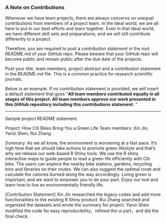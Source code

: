 ### A Note on Contributions

Whenever we have team projects, there are always concerns on unequal contributions from members of a project team. In the ideal world, we are all here to put in our best efforts and learn together. Even in that ideal world, we have different skill sets and preparations, and we will still contribute differently to a project. 

Therefore, you are required to post a *contribution statement* in the root README.md of your GitHub repo. Please beware that your GitHub repo will become public and remain public after the due date of the projects. 

Post your title, team members, project abstract and a contribution statement in the README.md file.  This is a common practice for research scientific journals. 

Below is an example. If no contribution statement is provided, we will insert a default statement that goes "**All team members contributed equally in all stages of this project. All team members approve our work presented in this GitHub repository including this contributions statement**. "

---
Sample project README statement.

Project: How Citi Bikes Bring You a Green Life 
Team members: Xin Jin, Yanzi Shen, Rui Zhang

Summary: As we all know, the environment is worsening at a fast pace. It’s high time that we should take actions to promote green lifestyle and that’s why we release our web-based R Shiny tools. We use the R shiny interactive maps to guide people to lead a green life efficiently with Citi bike. The users can explore the nearby bike stations, gardens, recycling bins and libraries on their routes. We can also suggest the optimal route and calculate the calories burned along the way accordingly. Living green is important, and we want to empower you to do your part. Enjoy our tool and learn how to live an environmentally friendly life.

[Contribution Statement] Xin Jin researched the legacy codes and add more functionalities to the existing R Shiny product. Rui Zhang searched and organized the datasets and wrote the summary for project. Yanzi Shen modified the code for easy reproducibility，refined the ui part，and did the final check.
